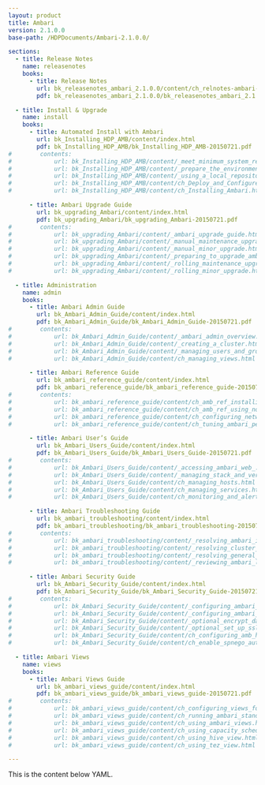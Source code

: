 ```yaml
---
layout: product
title: Ambari
version: 2.1.0.0
base-path: /HDPDocuments/Ambari-2.1.0.0/

sections:
  - title: Release Notes
    name: releasenotes
    books:
      - title: Release Notes
        url: bk_releasenotes_ambari_2.1.0.0/content/ch_relnotes-ambari-2.1.0.0.html
        pdf: bk_releasenotes_ambari_2.1.0.0/bk_releasenotes_ambari_2.1.0.0-20150721.pdf

  - title: Install & Upgrade
    name: install
    books:
      - title: Automated Install with Ambari
        url: bk_Installing_HDP_AMB/content/index.html
        pdf: bk_Installing_HDP_AMB/bk_Installing_HDP_AMB-20150721.pdf
#        contents:
#            url: bk_Installing_HDP_AMB/content/_meet_minimum_system_requirements.html
#            url: bk_Installing_HDP_AMB/content/_prepare_the_environment.html
#            url: bk_Installing_HDP_AMB/content/_using_a_local_repository.html
#            url: bk_Installing_HDP_AMB/content/ch_Deploy_and_Configure_a_HDP_Cluster.html
#            url: bk_Installing_HDP_AMB/content/ch_Installing_Ambari.html

      - title: Ambari Upgrade Guide
        url: bk_upgrading_Ambari/content/index.html
        pdf: bk_upgrading_Ambari/bk_upgrading_Ambari-20150721.pdf
#        contents:
#            url: bk_upgrading_Ambari/content/_ambari_upgrade_guide.html
#            url: bk_upgrading_Ambari/content/_manual_maintenance_upgrade.html
#            url: bk_upgrading_Ambari/content/_manual_minor_upgrade.html
#            url: bk_upgrading_Ambari/content/_preparing_to_upgrade_ambari_and_hdp.html
#            url: bk_upgrading_Ambari/content/_rolling_maintenance_upgrade.html
#            url: bk_upgrading_Ambari/content/_rolling_minor_upgrade.html

  - title: Administration
    name: admin
    books:
      - title: Ambari Admin Guide
        url: bk_Ambari_Admin_Guide/content/index.html
        pdf: bk_Ambari_Admin_Guide/bk_Ambari_Admin_Guide-20150721.pdf
#        contents:
#            url: bk_Ambari_Admin_Guide/content/_ambari_admin_overview.html
#            url: bk_Ambari_Admin_Guide/content/_creating_a_cluster.html
#            url: bk_Ambari_Admin_Guide/content/_managing_users_and_groups.html
#            url: bk_Ambari_Admin_Guide/content/ch_managing_views.html

      - title: Ambari Reference Guide
        url: bk_ambari_reference_guide/content/index.html
        pdf: bk_ambari_reference_guide/bk_ambari_reference_guide-20150721.pdf
#        contents:
#            url: bk_ambari_reference_guide/content/ch_amb_ref_installing_ambari_agents_manually.html
#            url: bk_ambari_reference_guide/content/ch_amb_ref_using_non_default_databases.html
#            url: bk_ambari_reference_guide/content/ch_configuring_network_port_numbers.html
#            url: bk_ambari_reference_guide/content/ch_tuning_ambari_performance.html

      - title: Ambari User’s Guide
        url: bk_Ambari_Users_Guide/content/index.html
        pdf: bk_Ambari_Users_Guide/bk_Ambari_Users_Guide-20150721.pdf
#        contents:
#            url: bk_Ambari_Users_Guide/content/_accessing_ambari_web_.html
#            url: bk_Ambari_Users_Guide/content/_managing_stack_and_versions.html
#            url: bk_Ambari_Users_Guide/content/ch_managing_hosts.html
#            url: bk_Ambari_Users_Guide/content/ch_managing_services.html
#            url: bk_Ambari_Users_Guide/content/ch_monitoring_and_alerts.html

      - title: Ambari Troubleshooting Guide
        url: bk_ambari_troubleshooting/content/index.html
        pdf: bk_ambari_troubleshooting/bk_ambari_troubleshooting-20150721.pdf
#        contents:
#            url: bk_ambari_troubleshooting/content/_resolving_ambari_installer_problems.html
#            url: bk_ambari_troubleshooting/content/_resolving_cluster_deployment_problems.html
#            url: bk_ambari_troubleshooting/content/_resolving_general_problems.html
#            url: bk_ambari_troubleshooting/content/_reviewing_ambari_log_files.html

      - title: Ambari Security Guide
        url: bk_Ambari_Security_Guide/content/index.html
        pdf: bk_Ambari_Security_Guide/bk_Ambari_Security_Guide-20150721.pdf
#        contents:
#            url: bk_Ambari_Security_Guide/content/_configuring_ambari_for_ldap_or_active_directory_authentication.html
#            url: bk_Ambari_Security_Guide/content/_configuring_ambari_for_non-root.html
#            url: bk_Ambari_Security_Guide/content/_optional_encrypt_database_and_ldap_passwords.html
#            url: bk_Ambari_Security_Guide/content/_optional_set_up_ssl_for_ambari.html
#            url: bk_Ambari_Security_Guide/content/ch_configuring_amb_hdp_for_kerberos.html
#            url: bk_Ambari_Security_Guide/content/ch_enable_spnego_auth_for_hadoop.html

  - title: Ambari Views
    name: views
    books:
      - title: Ambari Views Guide
        url: bk_ambari_views_guide/content/index.html
        pdf: bk_ambari_views_guide/bk_ambari_views_guide-20150721.pdf
#        contents:
#            url: bk_ambari_views_guide/content/ch_configuring_views_for_kerberos.html
#            url: bk_ambari_views_guide/content/ch_running_ambari_standalone.html
#            url: bk_ambari_views_guide/content/ch_using_ambari_views.html
#            url: bk_ambari_views_guide/content/ch_using_capacity_scheduler_view.html
#            url: bk_ambari_views_guide/content/ch_using_hive_view.html
#            url: bk_ambari_views_guide/content/ch_using_tez_view.html

---
```


This is the content below YAML.

